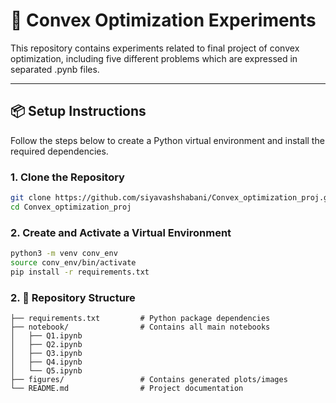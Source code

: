 # 🧮 Convex Optimization Experiments

This repository contains experiments related to final project of convex optimization, including five different problems which are expressed in separated .pynb files. 

---

## 📦 Setup Instructions

Follow the steps below to create a Python virtual environment and install the required dependencies.

### 1. Clone the Repository

```bash
git clone https://github.com/siyavashshabani/Convex_optimization_proj.git
cd Convex_optimization_proj
```


### 2. Create and Activate a Virtual Environment

```bash
python3 -m venv conv_env
source conv_env/bin/activate
pip install -r requirements.txt
```


### 2.  📁 Repository Structure
```
├── requirements.txt         # Python package dependencies
├── notebook/                # Contains all main notebooks
│   ├── Q1.ipynb
│   ├── Q2.ipynb
│   ├── Q3.ipynb
│   ├── Q4.ipynb
│   └── Q5.ipynb
├── figures/                 # Contains generated plots/images
└── README.md                # Project documentation
```